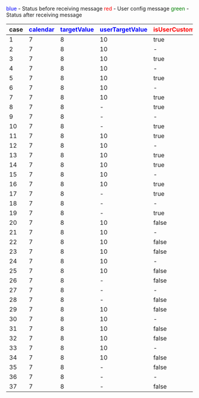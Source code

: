<span style="color:blue">blue</span> - Status before receiving message
<span style="color:red">red</span> - User config message
<span style="color:green">green</span> - Status after receiving message

| case |<span style="color:blue">calendar</span>|<span style="color:blue">targetValue</span>|<span style="color:blue">userTargetValue</span> |<span style="color:red">isUserCustom</span>|<span style="color:red">isLocked</span>|<span style="color:red">userTargetValue</span>|<span style="color:green">isUserCustom</span>|<span style="color:green">isLocked</span>|<span style="color:green">targetValue</span>|<span style="color:green">userTargetValue</span>|
|------|---|---|----|-------|-------|----|-------|-------|----|----|
|1     | 7 | 8 | 10 | true  | true  | 15 | true  | true  | 15 | 15 |
|2     | 7 | 8 | 10 | -     | true  | 15 | true  | true  | 15 | 15 |
|3     | 7 | 8 | 10 | true  | -     | 15 | true  | -     | 15 | 15 |
|4     | 7 | 8 | 10 | -     | -     | 15 | true  | -     | 15 | 15 |
|5     | 7 | 8 | 10 | true  | true  | -  | true  | true  | 8  | 8  |
|6     | 7 | 8 | 10 | -     | true  | -  | true  | true  | 8  | 8  |
|7     | 7 | 8 | 10 | true  | -     | -  | true  | -     | 8  | 8  |
|8     | 7 | 8 | -  | true  | true  | -  | true  | true  | 8  | 8  |
|9     | 7 | 8 | -  | -     | true  | -  | true  | true  | 8  | 8  |
|10    | 7 | 8 | -  | true  | -     | -  | true  | -     | 8  | 8  |
|11    | 7 | 8 | 10 | true  | false | 15 | true  | false | 15 | 15 |
|12    | 7 | 8 | 10 | -     | false | 15 | true  | false | 15 | 15 |
|13    | 7 | 8 | 10 | true  | -     | 15 | true  | -     | 15 | 15 |
|14    | 7 | 8 | 10 | true  | false | -	 | true  | false | 8  | 8  |
|15    | 7 | 8 | 10 | -     | false | -	 | -     | false | 8  | 8  |
|16    | 7 | 8 | 10 | true  | -     | -	 | true  | -     | 8  | 8  |
|17    | 7 | 8 | -  | true  | false | -	 | true  | false | 8  | 8  |
|18    | 7 | 8 | -  | -     | false | -	 | -     | false | 8  | -  |
|19    | 7 | 8 | -  | true  | -     | -	 | true  | -     | 8  | 8  |
|20    | 7 | 8 | 10 | false | true  | 15 | false | false | 7  | 7  |
|21    | 7 | 8 | 10 | -     | true  | 15 | true  | true  | 15 | 15 |
|22    | 7 | 8 | 10 | false | -     | 15 | false | false | 7  | 7  |
|23    | 7 | 8 | 10 | false | true  | -	 | false | false | 7  | 7  |
|24    | 7 | 8 | 10 | -     | true  | -	 | true  | true  | 8  | 8  |
|25    | 7 | 8 | 10 | false | -     | -	 | false | -     | 7  | 7  |
|26    | 7 | 8 | -  | false | true  | -	 | false | false | 7  | 7  |
|27    | 7 | 8 | -  | -     | true  | -	 | true  | true  | 8  | 8  |
|28    | 7 | 8 | -  | false | -     | -	 | false | -     | 7  | 7  |
|29    | 7 | 8 | 10 | false | false | 15 | false | false | 7  | 7  |
|30    | 7 | 8 | 10 | -     | false | 15 | true  | false | 15 | 15 |
|31    | 7 | 8 | 10 | false | -     | 15 | false | -     | 7  | 7  |
|32    | 7 | 8 | 10 | false | false | -	 | false | false | 7  | 7  |
|33    | 7 | 8 | 10 | -     | false | -	 | -     | false | 8  | 8  |
|34    | 7 | 8 | 10 | false | -     | -	 | false | -     | 7  | 7  |
|35    | 7 | 8 | -  | false | false | -	 | false | false | 7  | 7  |
|36    | 7 | 8 | -  | -     | false | -	 | -     | false | 8  | 8  |
|37    | 7 | 8 | -  | false | -     | -	 | false | -     | 7  | 7  |